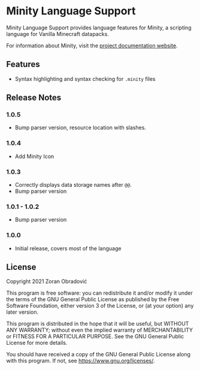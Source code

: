 # Minity Language Support

Minity Language Support provides language features for Minity, a scripting language for Vanilla Minecraft datapacks.

For information about Minity, visit the [project documentation website](https://minity-script.github.io/minity).

## Features

* Syntax highlighting and syntax checking for `.minity` files


## Release Notes

### 1.0.5

- Bump parser version, resource location with slashes.

### 1.0.4

- Add Minity Icon
  
### 1.0.3

- Correctly displays data storage names after `@@`.
- Bump parser version

### 1.0.1 - 1.0.2

- Bump parser version

### 1.0.0

- Initial release, covers most of the language

## License

Copyright 2021 Zoran Obradović

This program is free software: you can redistribute it and/or modify
it under the terms of the GNU General Public License as published by
the Free Software Foundation, either version 3 of the License, or
(at your option) any later version.

This program is distributed in the hope that it will be useful,
but WITHOUT ANY WARRANTY; without even the implied warranty of
MERCHANTABILITY or FITNESS FOR A PARTICULAR PURPOSE.  See the
GNU General Public License for more details.

You should have received a copy of the GNU General Public License
along with this program.  If not, see <https://www.gnu.org/licenses/>.